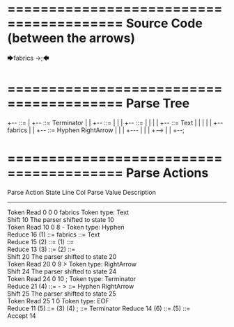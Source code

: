 ========================================
Source Code (between the arrows)
========================================

🡆fabrics ->;🡄

========================================
Parse Tree
========================================

+--<scripture> ::= <expression>
|  +--<expression> ::= <item> <producer> Terminator
|  |  +--<item> ::= <text>
|  |  |  +--<text> ::= <text-chunk>
|  |  |  |  +--<text-chunk> ::= Text
|  |  |  |  |  +--fabrics 
|  |  +--<producer> ::= Hyphen RightArrow
|  |  |  +---
|  |  |  +-->
|  |  +--;


========================================
Parse Actions
========================================

Parse Action      State    Line     Col   Parse Value          Description                                  
---------------   -----   -----   -----   ------------------   ---------------------------------------------
Token Read            0       0       0   fabrics              Token type: Text                             
Shift                10                                        The parser shifted to state 10               
Token Read           10       0       8   -                    Token type: Hyphen                           
Reduce               16                   (1) ::= fabrics      <text-chunk> ::= Text                        
Reduce               15                   (2) ::= (1)          <text> ::= <text-chunk>                      
Reduce               13                   (3) ::= (2)          <item> ::= <text>                            
Shift                20                                        The parser shifted to state 20               
Token Read           20       0       9   >                    Token type: RightArrow                       
Shift                24                                        The parser shifted to state 24               
Token Read           24       0      10   ;                    Token type: Terminator                       
Reduce               21                   (4) ::= - >          <producer> ::= Hyphen RightArrow             
Shift                25                                        The parser shifted to state 25               
Token Read           25       1       0                        Token type: EOF                              
Reduce               11                   (5) ::= (3) (4) ;    <expression> ::= <item> <producer> Terminator
Reduce               14                   (6) ::= (5)          <scripture> ::= <expression>                 
Accept               14                                                                                     


